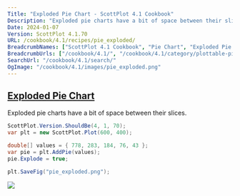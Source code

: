 ```yaml
---
Title: "Exploded Pie Chart - ScottPlot 4.1 Cookbook"
Description: "Exploded pie charts have a bit of space between their slices."
Date: 2024-01-07
Version: ScottPlot 4.1.70
URL: /cookbook/4.1/recipes/pie_exploded/
BreadcrumbNames: ["ScottPlot 4.1 Cookbook", "Pie Chart", "Exploded Pie Chart"]
BreadcrumbUrls: ["/cookbook/4.1/", "/cookbook/4.1/category/plottable-pie", "/cookbook/4.1/recipes/pie_exploded/"]
SearchUrl: "/cookbook/4.1/search/"
OgImage: "/cookbook/4.1/images/pie_exploded.png"
---
```


<h2><a id='exploded-pie-chart' href='/cookbook/4.1/recipes/pie_exploded/'>Exploded Pie Chart</a></h2>

Exploded pie charts have a bit of space between their slices.

```cs
ScottPlot.Version.ShouldBe(4, 1, 70);
var plt = new ScottPlot.Plot(600, 400);

double[] values = { 778, 283, 184, 76, 43 };
var pie = plt.AddPie(values);
pie.Explode = true;

plt.SaveFig("pie_exploded.png");
```

<img src='../../images/pie_exploded.png' class='d-block mx-auto my-5' />


